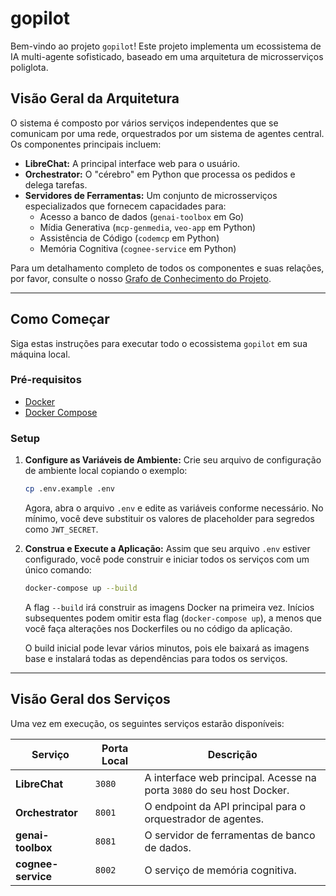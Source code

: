 # gopilot

Bem-vindo ao projeto `gopilot`! Este projeto implementa um ecossistema de IA multi-agente sofisticado, baseado em uma arquitetura de microsserviços poliglota.

## Visão Geral da Arquitetura

O sistema é composto por vários serviços independentes que se comunicam por uma rede, orquestrados por um sistema de agentes central. Os componentes principais incluem:

- **LibreChat:** A principal interface web para o usuário.
- **Orchestrator:** O "cérebro" em Python que processa os pedidos e delega tarefas.
- **Servidores de Ferramentas:** Um conjunto de microsserviços especializados que fornecem capacidades para:
  - Acesso a banco de dados (`genai-toolbox` em Go)
  - Mídia Generativa (`mcp-genmedia`, `veo-app` em Python)
  - Assistência de Código (`codemcp` em Python)
  - Memória Cognitiva (`cognee-service` em Python)

Para um detalhamento completo de todos os componentes e suas relações, por favor, consulte o nosso [Grafo de Conhecimento do Projeto](./docs/knowledge_graph.md).

---

## Como Começar

Siga estas instruções para executar todo o ecossistema `gopilot` em sua máquina local.

### Pré-requisitos

- [Docker](https://docs.docker.com/get-docker/)
- [Docker Compose](https://docs.docker.com/compose/install/)

### Setup

1.  **Configure as Variáveis de Ambiente:**
    Crie seu arquivo de configuração de ambiente local copiando o exemplo:
    ```bash
    cp .env.example .env
    ```
    Agora, abra o arquivo `.env` e edite as variáveis conforme necessário. No mínimo, você deve substituir os valores de placeholder para segredos como `JWT_SECRET`.

2.  **Construa e Execute a Aplicação:**
    Assim que seu arquivo `.env` estiver configurado, você pode construir e iniciar todos os serviços com um único comando:
    ```bash
    docker-compose up --build
    ```
    A flag `--build` irá construir as imagens Docker na primeira vez. Inícios subsequentes podem omitir esta flag (`docker-compose up`), a menos que você faça alterações nos Dockerfiles ou no código da aplicação.

    O build inicial pode levar vários minutos, pois ele baixará as imagens base e instalará todas as dependências para todos os serviços.

---

## Visão Geral dos Serviços

Uma vez em execução, os seguintes serviços estarão disponíveis:

| Serviço | Porta Local | Descrição |
|---|---|---|
| **LibreChat** | `3080` | A interface web principal. Acesse na porta `3080` do seu host Docker. |
| **Orchestrator** | `8001` | O endpoint da API principal para o orquestrador de agentes. |
| **genai-toolbox** | `8081` | O servidor de ferramentas de banco de dados. |
| **cognee-service** | `8002` | O serviço de memória cognitiva. |
